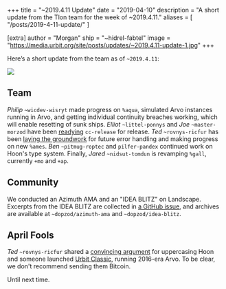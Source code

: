 +++
title = "~2019.4.11 Update"
date = "2019-04-10"
description = "A short update from the Tlon team for the week of ~2019.4.11."
aliases = [ "/posts/2019-4-11-update/" ]

[extra]
author = "Morgan"
ship = "~hidrel-fabtel"
image = "https://media.urbit.org/site/posts/updates/~2019.4.11-update-1.jpg"
+++

Here’s a short update from the team as of `~2019.4.11`:

![](https://media.urbit.org/site/posts/updates/~2019.4.11-update-1.jpg)

## Team

_Philip_ `~wicdev-wisryt` made progress on `%aqua`, simulated Arvo instances running in Arvo, and getting individual continuity breaches working, which will enable resetting of sunk ships. _Elliot_ `~littel-ponnys` and _Joe_ `~master-morzod` have been [readying](https://github.com/urbit/urbit/pull/1232) `cc-release` for release. _Ted_ `~rovnys-ricfur` has been [laying the groundwork](https://github.com/urbit/arvo/pull/1135) for future error handling and making progress on new `%ames`. _Ben_ `~pitmug-roptec` and `pilfer-pandex` continued work on Hoon's type system. Finally, _Jared_ `~nidsut-tomdun` is revamping `%gall`, currently `+mo` and `+ap`.

## Community

We conducted an Azimuth AMA and an "IDEA BLITZ" on Landscape. Excerpts from the IDEA BLITZ are collected in [a GitHub issue](https://github.com/urbit/proposals/issues/4), and archives are available at `~dopzod/azimuth-ama` and `~dopzod/idea-blitz`.

## April Fools

_Ted_ `~rovnys-ricfur` shared a [convincing argument](https://github.com/urbit/arvo/pull/1129) for uppercasing Hoon and someone launched [Urbit Classic](http://urbit-classic.org/), running 2016-era Arvo. To be clear, we don't recommend sending them Bitcoin.

Until next time.
